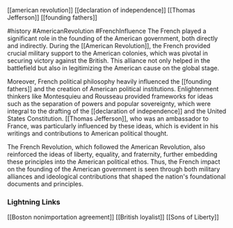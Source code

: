 [[american revolution]]
[[declaration of independence]]
[[Thomas Jefferson]]
[[founding fathers]]

#history #AmericanRevolution #FrenchInfluence
The French played a significant role in the founding of the American government, both directly and indirectly. During the [[American Revolution]], the French provided crucial military support to the American colonies, which was pivotal in securing victory against the British. This alliance not only helped in the battlefield but also in legitimizing the American cause on the global stage.

Moreover, French political philosophy heavily influenced the [[founding fathers]] and the creation of American political institutions. Enlightenment thinkers like Montesquieu and Rousseau provided frameworks for ideas such as the separation of powers and popular sovereignty, which were integral to the drafting of the [[declaration of independence]] and the United States Constitution. [[Thomas Jefferson]], who was an ambassador to France, was particularly influenced by these ideas, which is evident in his writings and contributions to American political thought.

The French Revolution, which followed the American Revolution, also reinforced the ideas of liberty, equality, and fraternity, further embedding these principles into the American political ethos. Thus, the French impact on the founding of the American government is seen through both military alliances and ideological contributions that shaped the nation's foundational documents and principles.
### Lightning Links
[[Boston nonimportation agreement]]     [[British loyalist]]     [[Sons of Liberty]]